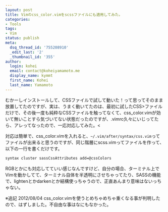 ```yaml
---
layout: post
title: Vimのcss_color.vimをscssファイルにも適用してみた。
categories:
- Tools
tags:
- Vim
status: publish
meta:
  dsq_thread_id: '755208910'
  _edit_last: '2'
  _thumbnail_id: '355'
author:
  login: kohei
  email: contact@koheiyamamoto.me
  display_name: kymmt
  first_name: Kohei
  last_name: Yamamoto
---
```

むかーしインストールして、CSSファイルで試して動いた！って思ってそのまま放置してたのですが、実は、うまく動いてたのは、最初に試したCSS>ファイルだけで、その後一度も純粋なCSSファイルを触ってなくて、css_color.vimが効いて無いことすら気づいてない状態だったのですが、.vimrc久々にいじってたら、アレってなったので、一応対応してみた。<

対応は簡単で、css_color.vimを入れると、`~/.vim/after/syntax/css.vim`ってファイルが出来ると思うのですが、同じ階層にscss.vimってファイルを作って、以下の一行を書くだけです。

~~~ bash
syntax cluster sassCssAttributes add=@cssColors
~~~

RGBとかにも対応してていい感じなんですけど、自分の場合、ターミナル上でVimを動かしてて、ターミナル自体を半透明にさせちゃってたり、SASSの機能で、lightenとかdarkenとか結構使っちゃうので、正直あんまり意味はないっちゃない。

※追記 2012/08/04
css_color.vimを使うとめちゃめちゃ重くなる事が判明したので、はずしました。不自由な事はなにもなかった。
